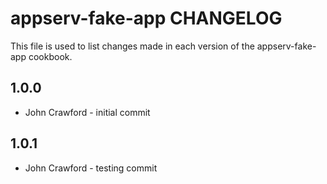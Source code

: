 appserv-fake-app CHANGELOG
========================

This file is used to list changes made in each version of the appserv-fake-app cookbook.

1.0.0
-----
- John Crawford - initial commit

1.0.1
-----
- John Crawford - testing commit

